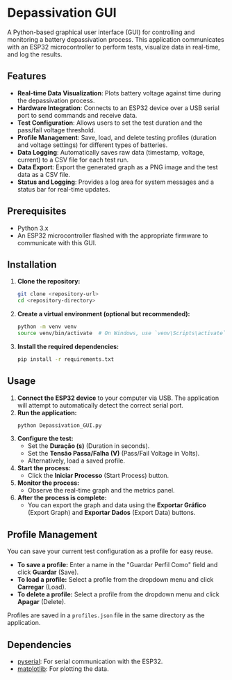 # Depassivation GUI

A Python-based graphical user interface (GUI) for controlling and monitoring a battery depassivation process. This application communicates with an ESP32 microcontroller to perform tests, visualize data in real-time, and log the results.

## Features

*   **Real-time Data Visualization**: Plots battery voltage against time during the depassivation process.
*   **Hardware Integration**: Connects to an ESP32 device over a USB serial port to send commands and receive data.
*   **Test Configuration**: Allows users to set the test duration and the pass/fail voltage threshold.
*   **Profile Management**: Save, load, and delete testing profiles (duration and voltage settings) for different types of batteries.
*   **Data Logging**: Automatically saves raw data (timestamp, voltage, current) to a CSV file for each test run.
*   **Data Export**: Export the generated graph as a PNG image and the test data as a CSV file.
*   **Status and Logging**: Provides a log area for system messages and a status bar for real-time updates.

## Prerequisites

*   Python 3.x
*   An ESP32 microcontroller flashed with the appropriate firmware to communicate with this GUI.

## Installation

1.  **Clone the repository:**
    ```bash
    git clone <repository-url>
    cd <repository-directory>
    ```

2.  **Create a virtual environment (optional but recommended):**
    ```bash
    python -m venv venv
    source venv/bin/activate  # On Windows, use `venv\Scripts\activate`
    ```

3.  **Install the required dependencies:**
    ```bash
    pip install -r requirements.txt
    ```

## Usage

1.  **Connect the ESP32 device** to your computer via USB. The application will attempt to automatically detect the correct serial port.
2.  **Run the application:**
    ```bash
    python Depassivation_GUI.py
    ```
3.  **Configure the test:**
    *   Set the **Duração (s)** (Duration in seconds).
    *   Set the **Tensão Passa/Falha (V)** (Pass/Fail Voltage in Volts).
    *   Alternatively, load a saved profile.
4.  **Start the process:**
    *   Click the **Iniciar Processo** (Start Process) button.
5.  **Monitor the process:**
    *   Observe the real-time graph and the metrics panel.
6.  **After the process is complete:**
    *   You can export the graph and data using the **Exportar Gráfico** (Export Graph) and **Exportar Dados** (Export Data) buttons.

## Profile Management

You can save your current test configuration as a profile for easy reuse.

*   **To save a profile:** Enter a name in the "Guardar Perfil Como" field and click **Guardar** (Save).
*   **To load a profile:** Select a profile from the dropdown menu and click **Carregar** (Load).
*   **To delete a profile:** Select a profile from the dropdown menu and click **Apagar** (Delete).

Profiles are saved in a `profiles.json` file in the same directory as the application.

## Dependencies

*   [pyserial](https://pyserial.readthedocs.io/): For serial communication with the ESP32.
*   [matplotlib](https://matplotlib.org/): For plotting the data.
